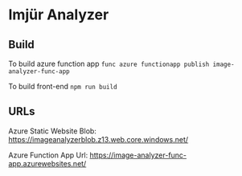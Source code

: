 # Imjür Analyzer

## Build

To build azure function app
`func azure functionapp publish image-analyzer-func-app`

To build front-end
`npm run build`

## URLs

Azure Static Website Blob:
https://imageanalyzerblob.z13.web.core.windows.net/

Azure Function App Url:
https://image-analyzer-func-app.azurewebsites.net/
